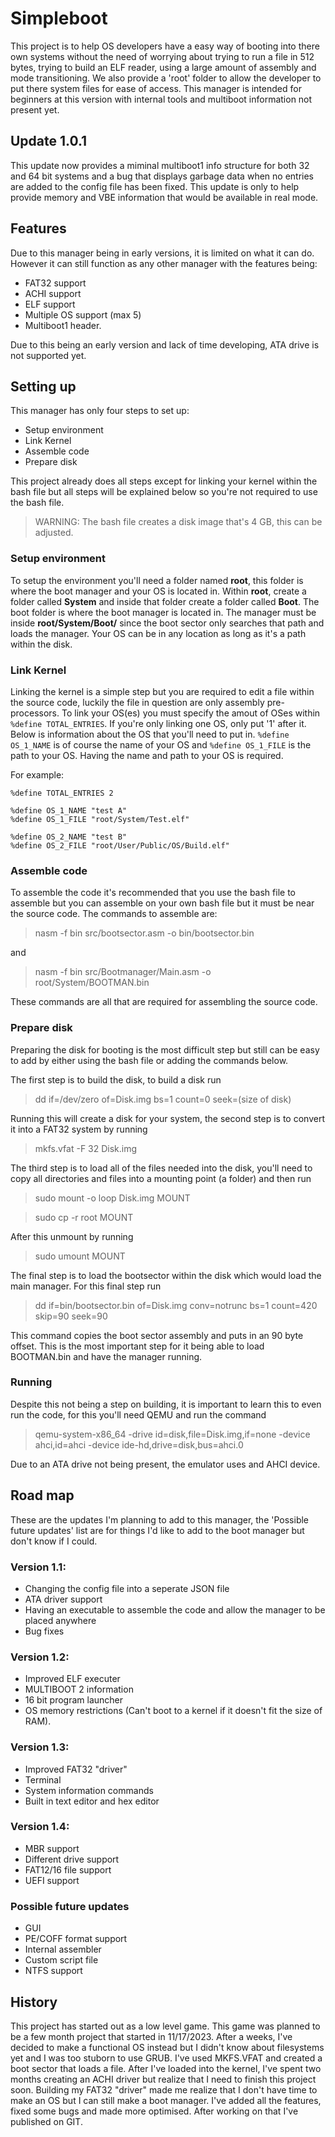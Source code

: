 # Simpleboot
This project is to help OS developers have a easy way of booting into there own systems without the need of worrying about trying to run a file in 512 bytes, trying to build an ELF reader, using a large amount of assembly and mode transitioning. We also provide a 'root' folder to allow the developer to put there system files for ease of access. This manager is intended for beginners at this version with internal tools and multiboot information not present yet.

## Update 1.0.1
This update now provides a miminal multiboot1 info structure for both 32 and 64 bit systems and a bug that displays garbage data when no entries are added to the config file has been fixed. This update is only to help provide memory and VBE information that would be available in real mode.

## Features
Due to this manager being in early versions, it is limited on what it can do. However it can still function as any other manager with the features being:
- FAT32 support
- ACHI support
- ELF support
- Multiple OS support (max 5)
- Multiboot1 header.

Due to this being an early version and lack of time developing, ATA drive is not supported yet.

## Setting up
This manager has only four steps to set up:
- Setup environment
- Link Kernel
- Assemble code
- Prepare disk

This project already does all steps except for linking your kernel within the bash file but all steps will be explained below so you're not required to use the bash file.

> WARNING: The bash file creates a disk image that's 4 GB, this can be adjusted.

### Setup environment
To setup the environment you'll need a folder named **root**, this folder is where the boot manager and your OS is located in. Within **root**, create a folder called **System** and inside that folder create a folder called **Boot**. The boot folder is where the boot manager is located in. The manager must be inside **root/System/Boot/** since the boot sector only searches that path and loads the manager. Your OS can be in any location as long as it's a path within the disk.

### Link Kernel
Linking the kernel is a simple step but you are required to edit a file within the source code, luckily the file in question are only assembly pre-processors. To link your OS(es) you must specify the amout of OSes within `%define TOTAL_ENTRIES`. If you're only linking one OS, only put '1' after it. Below is information about the OS that you'll need to put in. `%define OS_1_NAME` is of course the name of your OS and `%define OS_1_FILE` is the path to your OS. Having the name and path to your OS is required.

For example:

```
%define TOTAL_ENTRIES 2

%define OS_1_NAME "test A"
%define OS_1_FILE "root/System/Test.elf"

%define OS_2_NAME "test B"
%define OS_2_FILE "root/User/Public/OS/Build.elf"
```

### Assemble code
To assemble the code it's recommended that you use the bash file to assemble but you can assemble on your own bash file but it must be near the source code. The commands to assemble are:
> nasm -f bin src/bootsector.asm -o bin/bootsector.bin

and
> nasm -f bin src/Bootmanager/Main.asm -o root/System/BOOTMAN.bin

These commands are all that are required for assembling the source code.

### Prepare disk
Preparing the disk for booting is the most difficult step but still can be easy to add by either using the bash file or adding the commands below.

The first step is to build the disk, to build a disk run
> dd if=/dev/zero of=Disk.img bs=1 count=0 seek=(size of disk)

Running this will create a disk for your system, the second step is to convert it into a FAT32 system by running
> mkfs.vfat -F 32 Disk.img

The third step is to load all of the files needed into the disk, you'll need to copy all directories and files into a mounting point (a folder) and then run

> sudo mount -o loop Disk.img MOUNT

>sudo cp -r root MOUNT

After this unmount by running
> sudo umount MOUNT

The final step is to load the bootsector within the disk which would load the main manager. For this final step run
> dd if=bin/bootsector.bin of=Disk.img conv=notrunc bs=1 count=420 skip=90 seek=90

This command copies the boot sector assembly and puts in an 90 byte offset. This is the most important step for it being able to load BOOTMAN.bin and have the manager running.

### Running

Despite this not being a step on building, it is important to learn this to even run the code, for this you'll need QEMU and run the command
> qemu-system-x86_64 -drive id=disk,file=Disk.img,if=none -device ahci,id=ahci -device ide-hd,drive=disk,bus=ahci.0

Due to an ATA drive not being present, the emulator uses and AHCI device.

## Road map
These are the updates I'm planning to add to this manager, the 'Possible future updates' list are for things I'd like to add to the boot manager but don't know if I could.

### Version 1.1:
- Changing the config file into a seperate JSON file
- ATA driver support
- Having an executable to assemble the code and allow the manager to be placed anywhere
- Bug fixes

### Version 1.2:
- Improved ELF executer
- MULTIBOOT 2 information
- 16 bit program launcher
- OS memory restrictions (Can't boot to a kernel if it doesn't fit the size of RAM).

### Version 1.3:
- Improved FAT32 "driver"
- Terminal
- System information commands
- Built in text editor and hex editor

### Version 1.4:
- MBR support
- Different drive support
- FAT12/16 file support
- UEFI support

### Possible future updates
- GUI
- PE/COFF format support
- Internal assembler
- Custom script file
- NTFS support

## History

This project has started out as a low level game. This game was planned to be a few month project that started in 11/17/2023. After a weeks, I've decided to make a functional OS instead but I didn't know about filesystems yet and I was too stuborn to use GRUB. I've used MKFS.VFAT and created a boot sector that loads a file. After I've loaded into the kernel, I've spent two months creating an ACHI driver but realize that I need to finish this project soon. Building my FAT32 "driver" made me realize that I don't have time to make an OS but I can still make a boot manager. I've added all the features, fixed some bugs and made more optimised. After working on that I've published on GIT.